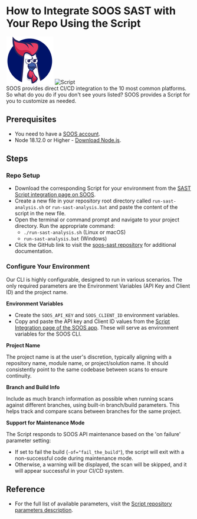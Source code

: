 # How to Integrate SOOS SAST with Your Repo Using the Script

<div>
<img src="../assets/img/SOOS-Icon.png" alt="SOOS" width="128" height="128">
<img src="../assets/img/shell.png" alt="Script" width="128" height="128">
</div>
SOOS provides direct CI/CD integration to the 10 most common platforms. So what do you do if you don't see yours listed? SOOS provides a Script for you to customize as needed.

## Prerequisites
- You need to have a [SOOS account](https://app.soos.io/register).
- Node 18.12.0 or Higher - [Download Node.js](https://nodejs.org/en/download).

## Steps

### **Repo Setup**
* Download the corresponding Script for your environment from the [SAST Script integration page on SOOS](https://app.soos.io/integrate/sast?id=script).
* Create a new file in your repository root directory called `run-sast-analysis.sh` or `run-sast-analysis.bat` and paste the content of the script in the new file.
* Open the terminal or command prompt and navigate to your project directory. Run the appropriate command:
    * `./run-sast-analysis.sh` (Linux or macOS)
    * `run-sast-analysis.bat` (Windows)
* Click the GitHub link to visit the [soos-sast repository](https://github.com/soos-io/soos-sast) for additional documentation.

### **Configure Your Environment**
Our CLI is highly configurable, designed to run in various scenarios. The only required parameters are the Environment Variables (API Key and Client ID) and the project name.

**Environment Variables**

* Create the `SOOS_API_KEY` and `SOOS_CLIENT_ID` environment variables.
* Copy and paste the API key and Client ID values from the [Script Integration page of the SOOS app](https://app.soos.io/integrate/sast?id=script). These will serve as environment variables for the SOOS CLI.

**Project Name**

The project name is at the user's discretion, typically aligning with a repository name, module name, or project/solution name. It should consistently point to the same codebase between scans to ensure continuity.

**Branch and Build Info**

Include as much branch information as possible when running scans against different branches, using built-in branch/build parameters. This helps track and compare scans between branches for the same project.

**Support for Maintenance Mode**

The Script responds to SOOS API maintenance based on the 'on failure' parameter setting:
* If set to fail the build (`-of="fail_the_build"`), the script will exit with a non-successful code during maintenance mode.
* Otherwise, a warning will be displayed, the scan will be skipped, and it will appear successful in your CI/CD system.

## Reference
* For the full list of available parameters, visit the [Script repository parameters description](https://github.com/soos-io/soos-sast?tab=readme-ov-file#parameters).